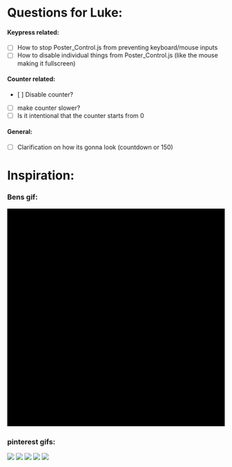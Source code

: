 # Questions for Luke:

#### Keypress related:
- [ ] How to stop Poster_Control.js from preventing keyboard/mouse inputs
- [ ] How to disable individual things from Poster_Control.js (like the mouse making it fullscreen)

#### Counter related:
- [ ] Disable counter?
- [ ] make counter slower?
- [ ] Is it intentional that the counter starts from 0

#### General:
- [ ] Clarification on how its gonna look (countdown or 150)



# Inspiration:

### Bens gif:
![](/inspiration_gifs/test%20animation.gif)

### pinterest gifs:
![](https://i.pinimg.com/originals/41/b8/ec/41b8ec07e965c13ab0b5735abbdf883e.gif)
![](https://i.pinimg.com/originals/68/56/8e/68568e8eaf361bbe06b39270f266cb4c.gif)
![](https://i.pinimg.com/originals/4e/b2/a8/4eb2a8f85aeb7e71155c86e85ce5a6df.gif)
![](https://i.pinimg.com/originals/70/57/fa/7057faca31205869802f5b3fe492f838.gif)
![](https://i.pinimg.com/originals/38/07/50/380750b95482946ee1ec1ac882e2a320.gif)
![]()
![]()
![]()
![]()